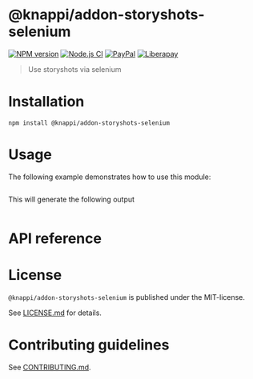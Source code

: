 # @knappi/addon-storyshots-selenium

[![NPM version](https://img.shields.io/npm/v/@knappi/addon-storyshots-selenium.svg)](https://npmjs.com/package/@knappi/addon-storyshots-selenium)
[![Node.js CI](https://github.com//workflows/Node.js%20CI/badge.svg)](https://github.com//actions?query=workflow%3A%22Node.js+CI%22)
[![PayPal](https://img.shields.io/badge/paypal-donate-yellow.svg)](https://www.paypal.com/cgi-bin/webscr?cmd=_s-xclick&hosted_button_id=GB656ZSAEQEXN&source=url)
[![Liberapay](https://img.shields.io/badge/liberapay-donate-yellow.svg)](https://liberapay.com/nils.knappmeier/donate)

> Use storyshots via selenium

# Installation

```
npm install @knappi/addon-storyshots-selenium
```

# Usage

The following example demonstrates how to use this module:

```js
```

This will generate the following output

```

```

# API reference

# License

`@knappi/addon-storyshots-selenium` is published under the
MIT-license.

See [LICENSE.md](LICENSE.md) for details.

# Contributing guidelines

See [CONTRIBUTING.md](CONTRIBUTING.md).

